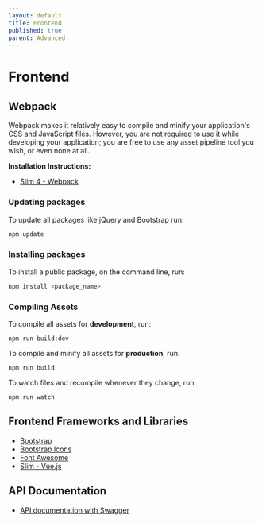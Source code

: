 ```yaml
---
layout: default
title: Frontend
published: true
parent: Advanced
---
```


# Frontend

## Webpack

Webpack makes it relatively easy to compile and minify your application's 
CSS and JavaScript files. However, you are not required to use it 
while developing your application; 
you are free to use any asset pipeline tool you wish, or even none at all.

**Installation Instructions:** 

* [Slim 4 - Webpack](https://odan.github.io/2019/09/21/slim4-compiling-assets-with-webpack.html)

### Updating packages

To update all packages like jQuery and Bootstrap run:

```bash
npm update
```

### Installing packages

To install a public package, on the command line, run:

```bash
npm install <package_name>
```

### Compiling Assets

To compile all assets for **development**, run:

```
npm run build:dev
```

To compile and minify all assets for **production**, run:

```
npm run build
```

To watch files and recompile whenever they change, run:

```
npm run watch
```

## Frontend Frameworks and Libraries

* [Bootstrap](https://getbootstrap.com/)
* [Bootstrap Icons](https://odan.github.io/2021/01/07/webpack-bootstrap-icons.html)
* [Font Awesome](https://fontawesome.com/)
* [Slim - Vue.js](https://odan.github.io/2020/07/21/slim4-vue.html)

## API Documentation

* [API documentation with Swagger](https://odan.github.io/2020/06/12/slim4-swagger-ui.html)
